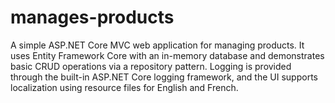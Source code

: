 # manages-products
A simple ASP.NET Core MVC web application for managing products.
It uses Entity Framework Core with an in-memory database and demonstrates
basic CRUD operations via a repository pattern.
Logging is provided through the built-in ASP.NET Core logging framework,
and the UI supports localization using resource files for English and French.
